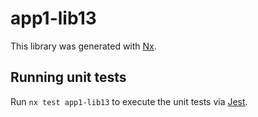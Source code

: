 # app1-lib13

This library was generated with [Nx](https://nx.dev).

## Running unit tests

Run `nx test app1-lib13` to execute the unit tests via [Jest](https://jestjs.io).
